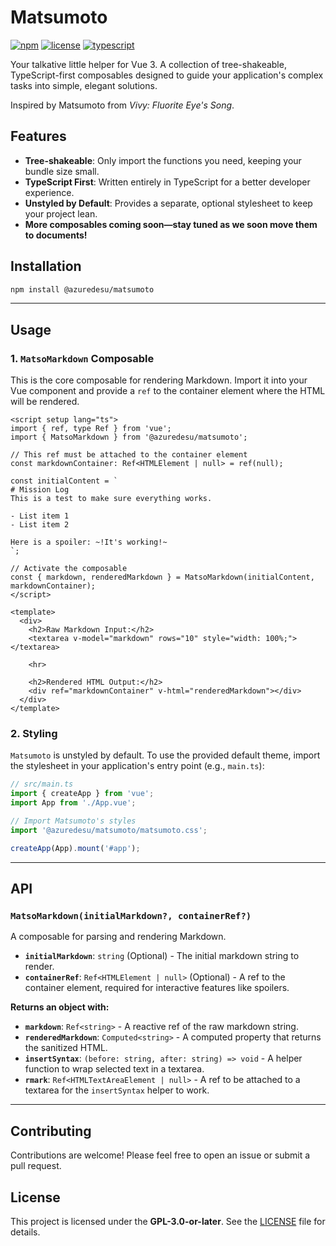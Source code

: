 # Matsumoto

[![npm](https://img.shields.io/npm/v/@azuredesu/matsumoto.svg?v=2)](https://www.npmjs.com/package/@azuredesu/matsumoto)
[![license](https://img.shields.io/npm/l/@azuredesu/matsumoto.svg?v=2)](LICENSE)
[![typescript](https://img.shields.io/badge/written%20in-TypeScript-blue.svg?v=2)](https://www.typescriptlang.org/)

Your talkative little helper for Vue 3. A collection of tree-shakeable, TypeScript-first composables designed to guide your application's complex tasks into simple, elegant solutions.

Inspired by Matsumoto from *Vivy: Fluorite Eye's Song*.

## Features

-   **Tree-shakeable**: Only import the functions you need, keeping your bundle size small.
-   **TypeScript First**: Written entirely in TypeScript for a better developer experience.
-   **Unstyled by Default**: Provides a separate, optional stylesheet to keep your project lean.
-   **More composables coming soon—stay tuned as we soon move them to documents!**

## Installation

```bash
npm install @azuredesu/matsumoto
```

---

## Usage

### 1. `MatsoMarkdown` Composable

This is the core composable for rendering Markdown. Import it into your Vue component and provide a `ref` to the container element where the HTML will be rendered.

```vue
<script setup lang="ts">
import { ref, type Ref } from 'vue';
import { MatsoMarkdown } from '@azuredesu/matsumoto';

// This ref must be attached to the container element
const markdownContainer: Ref<HTMLElement | null> = ref(null);

const initialContent = `
# Mission Log
This is a test to make sure everything works.

- List item 1
- List item 2

Here is a spoiler: ~!It's working!~
`;

// Activate the composable
const { markdown, renderedMarkdown } = MatsoMarkdown(initialContent, markdownContainer);
</script>

<template>
  <div>
    <h2>Raw Markdown Input:</h2>
    <textarea v-model="markdown" rows="10" style="width: 100%;"></textarea>
    
    <hr>
    
    <h2>Rendered HTML Output:</h2>
    <div ref="markdownContainer" v-html="renderedMarkdown"></div>
  </div>
</template>
```

### 2. Styling

`Matsumoto` is unstyled by default. To use the provided default theme, import the stylesheet in your application's entry point (e.g., `main.ts`):

```typescript
// src/main.ts
import { createApp } from 'vue';
import App from './App.vue';

// Import Matsumoto's styles
import '@azuredesu/matsumoto/matsumoto.css';

createApp(App).mount('#app');
```

---

## API

### `MatsoMarkdown(initialMarkdown?, containerRef?)`

A composable for parsing and rendering Markdown.

-   **`initialMarkdown`**: `string` (Optional) - The initial markdown string to render.
-   **`containerRef`**: `Ref<HTMLElement | null>` (Optional) - A ref to the container element, required for interactive features like spoilers.

**Returns an object with:**
-   **`markdown`**: `Ref<string>` - A reactive ref of the raw markdown string.
-   **`renderedMarkdown`**: `Computed<string>` - A computed property that returns the sanitized HTML.
-   **`insertSyntax`**: `(before: string, after: string) => void` - A helper function to wrap selected text in a textarea.
-   **`rmark`**: `Ref<HTMLTextAreaElement | null>` - A ref to be attached to a textarea for the `insertSyntax` helper to work.

---

## Contributing

Contributions are welcome! Please feel free to open an issue or submit a pull request.

## License

This project is licensed under the **GPL-3.0-or-later**. See the [LICENSE](LICENSE) file for details.